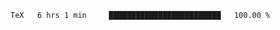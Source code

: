 <!--START_SECTION:waka-->

```txt
TeX   6 hrs 1 min     █████████████████████████   100.00 %
```

<!--END_SECTION:waka-->
